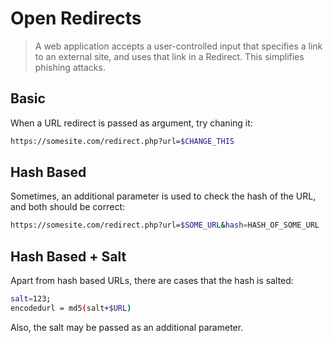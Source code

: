 # Open Redirects

> A web application accepts a user-controlled input that specifies a link to an external site, and uses that link in a Redirect. This simplifies phishing attacks. 

## Basic

When a URL redirect is passed as argument, try chaning it:

```bash
https://somesite.com/redirect.php?url=$CHANGE_THIS
```

## Hash Based

Sometimes, an additional parameter is used to check the hash of the URL, and both should be correct:

```bash
https://somesite.com/redirect.php?url=$SOME_URL&hash=HASH_OF_SOME_URL
```

## Hash Based + Salt

Apart from hash based URLs, there are cases that the hash is salted:

```bash
salt=123;
encodedurl = md5(salt+$URL)
```

Also, the salt may be passed as an additional parameter.
